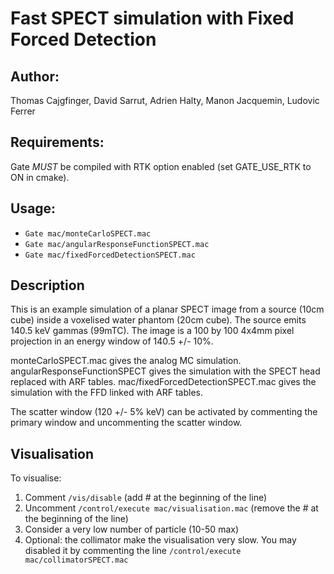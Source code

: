 
# Fast SPECT simulation with Fixed Forced Detection

## Author: 
Thomas Cajgfinger, David Sarrut, Adrien Halty, Manon Jacquemin, Ludovic Ferrer

## Requirements: 
Gate *MUST* be compiled with RTK option enabled (set GATE_USE_RTK to ON in cmake).

## Usage:
- `Gate mac/monteCarloSPECT.mac`
- `Gate mac/angularResponseFunctionSPECT.mac`
- `Gate mac/fixedForcedDetectionSPECT.mac`

## Description

This is an example simulation of a planar SPECT image from a source (10cm cube) inside a voxelised water phantom (20cm cube).
The source emits 140.5 keV gammas (99mTC).
The image is a 100 by 100 4x4mm pixel projection in an energy window of 140.5 +/- 10%.

monteCarloSPECT.mac gives the analog MC simulation. 
angularResponseFunctionSPECT gives the simulation with the SPECT head replaced with ARF tables. 
mac/fixedForcedDetectionSPECT.mac gives the simulation with the FFD linked with ARF tables. 

The scatter window (120 +/- 5% keV) can be activated by commenting the primary window and uncommenting the scatter window. 
## Visualisation

To visualise:

1. Comment `/vis/disable` (add # at the beginning of the line)
2. Uncomment `/control/execute mac/visualisation.mac` (remove the # at the beginning of the line)
3. Consider a very low number of particle (10-50 max)
4. Optional: the collimator make the visualisation very slow. You may disabled it by commenting the line `/control/execute mac/collimatorSPECT.mac`

